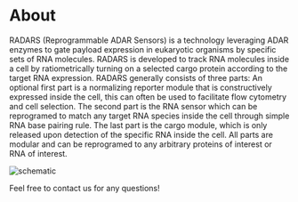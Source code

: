# About

RADARS (Reprogrammable ADAR Sensors) is a technology leveraging ADAR enzymes to gate payload expression in eukaryotic organisms by specific sets of RNA molecules. RADARS is developed to track RNA molecules inside a cell by ratiometrically turning on a selected cargo protein according to the target RNA expression. RADARS generally consists of three parts: An optional first part is a normalizing reporter module that is constructively expressed inside the cell, this can often be used to facilitate flow cytometry and cell selection. The second part is the RNA sensor which can be reprogramed to match any target RNA species inside the cell through simple RNA base pairing rule. The last part is the cargo module, which is only released upon detection of the specific RNA inside the cell. All parts are modular and can be reprogramed to any arbitrary proteins of interest or RNA of interest. 

![schematic](https://raw.githubusercontent.com/chen-dawn/radars-guide-design/master/frontend/public/schematic.png)

Feel free to contact us for any questions! 